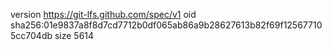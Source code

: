version https://git-lfs.github.com/spec/v1
oid sha256:01e9837a8f8d7cd7712b0df065ab86a9b28627613b82f69f125677105cc704db
size 5614
